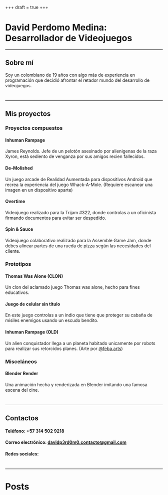 +++
draft = true
+++
# David Perdomo Medina: Desarrollador de Videojuegos
---------------------------
## Sobre mí
Soy un colombiano de 19 años con algo más de experiencia en programación que decidió afrontar el retador mundo del desarrollo de videojuegos.
# 
---------------------------
## Mis proyectos
### Proyectos compuestos

#### Inhuman Rampage
James Reynolds. Jefe de un pelotón asesinado por alienigenas de la raza Xyron, está sediento de venganza por sus amigos recien fallecidos. 

#### De-Molished
Un juego arcade de Realidad Aumentada para dispositivos Android que recrea la experiencia del juego Whack-A-Mole. (Requiere escanear una imagen en un dispositivo aparte)

#### Overtime
Videojuego realizado para la Trijam #322, donde controlas a un oficinista firmando documentos para evitar ser despedido.

#### Spin & Sauce
Videojuego colaborativo realizado para la Assemble Game Jam, donde debes alinear partes de una rueda de pizza según las necesidades del cliente.

### Prototipos
#### Thomas Was Alone (CLON)
Un clon del aclamado juego Thomas was alone, hecho para fines educativos.

#### Juego de celular sin título
En este juego controlas a un indio que tiene que proteger su cabaña de misiles enemigos usando un escudo bendito.

#### Inhuman Rampage (OLD)
Un alien conquistador llega a un planeta habitado unicamente por robots para realizar sus retorcidos planes. (Arte por [@feba.arts](https://www.instagram.com/feba.arts/))

### Misceláneos
#### Blender Render
Una animación hecha y renderizada en Blender imitando una famosa escena del cine.
# 
---------------------------
## Contactos
#### Teléfono: +57 314 502 9218
#### Correo electrónico: davidp3rd0m0.contacto@gmail.com
#### Redes sociales: 

# 
---------------------------
# Posts